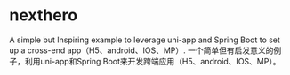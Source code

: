 # nexthero

A simple but Inspiring example to leverage uni-app and Spring Boot to set up a cross-end app（H5、android、IOS、MP）.
一个简单但有启发意义的例子，利用uni-app和Spring Boot来开发跨端应用（H5、android、IOS、MP）。
